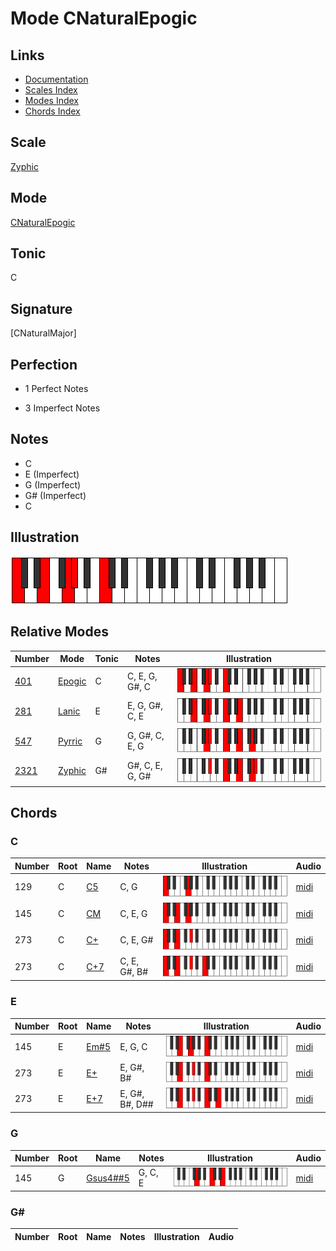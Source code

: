 # Mode CNaturalEpogic

## Links

- [Documentation](index.md)
- [Scales Index](Scales.md)
- [Modes Index](Modes.md)
- [Chords Index](Chords.md)

## Scale

[Zyphic](ScaleZyphic.md)

## Mode

[CNaturalEpogic](ModeCNaturalEpogic.md)

## Tonic

C

## Signature

[CNaturalMajor]

## Perfection

 - 1 Perfect Notes

 - 3 Imperfect Notes

## Notes

- C
- E (Imperfect)
- G (Imperfect)
- G# (Imperfect)
- C

## Illustration

![CNaturalEpogic](ModeCNaturalEpogic.png)

## Relative Modes

| Number | Mode | Tonic | Notes | Illustration |
|--------|------|-------|-------|--------------|
| [401](https://ianring.com/musictheory/scales/401) | [Epogic](ModeEpogic.md) | C | C, E, G, G#, C | ![CNaturalEpogic](ModeCNaturalEpogic.png) |
| [281](https://ianring.com/musictheory/scales/281) | [Lanic](ModeLanic.md) | E | E, G, G#, C, E | ![ENaturalLanic](ModeENaturalLanic.png) |
| [547](https://ianring.com/musictheory/scales/547) | [Pyrric](ModePyrric.md) | G | G, G#, C, E, G | ![GNaturalPyrric](ModeGNaturalPyrric.png) |
| [2321](https://ianring.com/musictheory/scales/2321) | [Zyphic](ModeZyphic.md) | G# | G#, C, E, G, G# | ![GSharpZyphic](ModeGSharpZyphic.png) |

## Chords

### C

| Number | Root | Name | Notes | Illustration | Audio |
|--------|------|------|-------|--------------|-------|
| 129 | C | [C5](ChordCNaturalPowerChord.md) | C, G | ![C5](ChordCNaturalPowerChordRootPosition.png) | [midi](ChordCNaturalPowerChordRootPosition.mid) |
| 145 | C | [CM](ChordCNaturalMajor.md) | C, E, G | ![CM](ChordCNaturalMajorRootPosition.png) | [midi](ChordCNaturalMajorRootPosition.mid) |
| 273 | C | [C+](ChordCNaturalAugmented.md) | C, E, G# | ![C+](ChordCNaturalAugmentedRootPosition.png) | [midi](ChordCNaturalAugmentedRootPosition.mid) |
| 273 | C | [C+7](ChordCNaturalAugmentedAugmentedSeventh.md) | C, E, G#, B# | ![C+7](ChordCNaturalAugmentedAugmentedSeventhRootPosition.png) | [midi](ChordCNaturalAugmentedAugmentedSeventhRootPosition.mid) |

### E

| Number | Root | Name | Notes | Illustration | Audio |
|--------|------|------|-------|--------------|-------|
| 145 | E | [Em#5](ChordENaturalMinorSharpFifth.md) | E, G, C | ![Em#5](ChordENaturalMinorSharpFifthRootPosition.png) | [midi](ChordENaturalMinorSharpFifthRootPosition.mid) |
| 273 | E | [E+](ChordENaturalAugmented.md) | E, G#, B# | ![E+](ChordENaturalAugmentedRootPosition.png) | [midi](ChordENaturalAugmentedRootPosition.mid) |
| 273 | E | [E+7](ChordENaturalAugmentedAugmentedSeventh.md) | E, G#, B#, D## | ![E+7](ChordENaturalAugmentedAugmentedSeventhRootPosition.png) | [midi](ChordENaturalAugmentedAugmentedSeventhRootPosition.mid) |

### G

| Number | Root | Name | Notes | Illustration | Audio |
|--------|------|------|-------|--------------|-------|
| 145 | G | [Gsus4##5](ChordGNaturalSuspendedFourthDoubleSharpFifth.md) | G, C, E | ![Gsus4##5](ChordGNaturalSuspendedFourthDoubleSharpFifthRootPosition.png) | [midi](ChordGNaturalSuspendedFourthDoubleSharpFifthRootPosition.mid) |

### G#

| Number | Root | Name | Notes | Illustration | Audio |
|--------|------|------|-------|--------------|-------|

